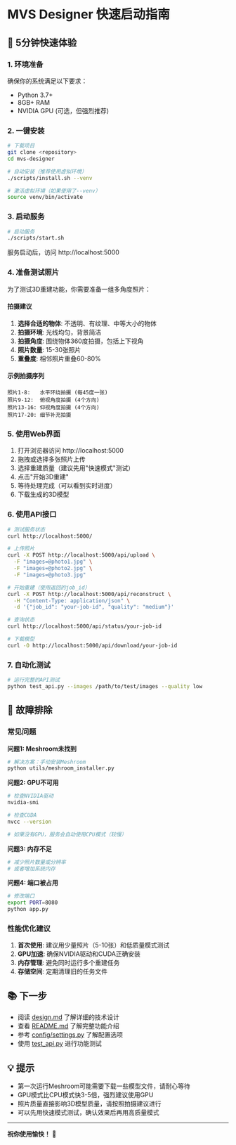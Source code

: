 # MVS Designer 快速启动指南

## 🚀 5分钟快速体验

### 1. 环境准备

确保你的系统满足以下要求：
- Python 3.7+
- 8GB+ RAM
- NVIDIA GPU (可选，但强烈推荐)

### 2. 一键安装

```bash
# 下载项目
git clone <repository>
cd mvs-designer

# 自动安装（推荐使用虚拟环境）
./scripts/install.sh --venv

# 激活虚拟环境（如果使用了--venv）
source venv/bin/activate
```

### 3. 启动服务

```bash
# 启动服务
./scripts/start.sh
```

服务启动后，访问 http://localhost:5000

### 4. 准备测试照片

为了测试3D重建功能，你需要准备一组多角度照片：

#### 拍摄建议
1. **选择合适的物体**: 不透明、有纹理、中等大小的物体
2. **拍摄环境**: 光线均匀，背景简洁
3. **拍摄角度**: 围绕物体360度拍摄，包括上下视角
4. **照片数量**: 15-30张照片
5. **重叠度**: 相邻照片重叠60-80%

#### 示例拍摄序列
```
照片1-8:   水平环绕拍摄 (每45度一张)
照片9-12:  俯视角度拍摄 (4个方向)
照片13-16: 仰视角度拍摄 (4个方向)
照片17-20: 细节补充拍摄
```

### 5. 使用Web界面

1. 打开浏览器访问 http://localhost:5000
2. 拖拽或选择多张照片上传
3. 选择重建质量（建议先用"快速模式"测试）
4. 点击"开始3D重建"
5. 等待处理完成（可以看到实时进度）
6. 下载生成的3D模型

### 6. 使用API接口

```bash
# 测试服务状态
curl http://localhost:5000/

# 上传照片
curl -X POST http://localhost:5000/api/upload \
  -F "images=@photo1.jpg" \
  -F "images=@photo2.jpg" \
  -F "images=@photo3.jpg"

# 开始重建（使用返回的job_id）
curl -X POST http://localhost:5000/api/reconstruct \
  -H "Content-Type: application/json" \
  -d '{"job_id": "your-job-id", "quality": "medium"}'

# 查询状态
curl http://localhost:5000/api/status/your-job-id

# 下载模型
curl -O http://localhost:5000/api/download/your-job-id
```

### 7. 自动化测试

```bash
# 运行完整的API测试
python test_api.py --images /path/to/test/images --quality low
```

## 🔧 故障排除

### 常见问题

**问题1: Meshroom未找到**
```bash
# 解决方案：手动安装Meshroom
python utils/meshroom_installer.py
```

**问题2: GPU不可用**
```bash
# 检查NVIDIA驱动
nvidia-smi

# 检查CUDA
nvcc --version

# 如果没有GPU，服务会自动使用CPU模式（较慢）
```

**问题3: 内存不足**
```bash
# 减少照片数量或分辨率
# 或者增加系统内存
```

**问题4: 端口被占用**
```bash
# 修改端口
export PORT=8080
python app.py
```

### 性能优化建议

1. **首次使用**: 建议用少量照片（5-10张）和低质量模式测试
2. **GPU加速**: 确保NVIDIA驱动和CUDA正确安装
3. **内存管理**: 避免同时运行多个重建任务
4. **存储空间**: 定期清理旧的任务文件

## 📚 下一步

- 阅读 [design.md](design.md) 了解详细的技术设计
- 查看 [README.md](README.md) 了解完整功能介绍
- 参考 [config/settings.py](config/settings.py) 了解配置选项
- 使用 [test_api.py](test_api.py) 进行功能测试

## 💡 提示

- 第一次运行Meshroom可能需要下载一些模型文件，请耐心等待
- GPU模式比CPU模式快3-5倍，强烈建议使用GPU
- 照片质量直接影响3D模型质量，请按照拍摄建议进行
- 可以先用快速模式测试，确认效果后再用高质量模式

---

**祝你使用愉快！** 🎉